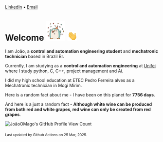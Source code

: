 [LinkedIn](https://www.linkedin.com/in/joão-pedro-gozzoli-b95641301/) &bull;
[Email](joaopedrogozzoli@gmail.com)

# Welcome <img src="happy.gif" height="64px" /> <img src="wave.gif" height="32px" />

I am João, a  **control and automation engineering student** and **mechatronic technician** based in Brazil Br.

Currently, I am studying as a **control and automation engineering** at [Unifei](https://unifei.edu.br) where I study python, C, C++, project management and Ai.

I did my high school education at ETEC Pedro Ferreira alves as a Mechatronic technician in Mogi Mirim.

Here is a random fact about me - I have been on this planet for **7756 days**.

And here is a just a random fact -  **Although white wine can be produced from both red and white grapes, red wine can only be created from red grapes**.

![JoãoOMago's GitHub Profile View Count](https://komarev.com/ghpvc/?username=JoaoOMago)

<sub>Last updated by Github Actions on 25 Mar, 2025.</sub>
